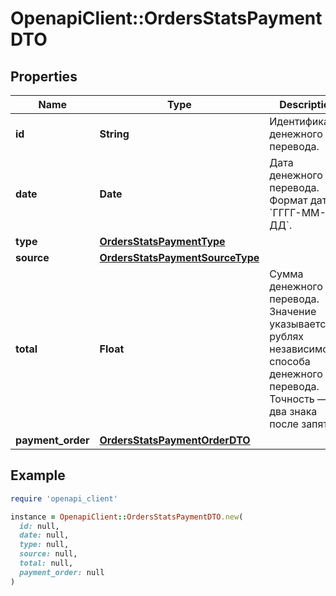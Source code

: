 # OpenapiClient::OrdersStatsPaymentDTO

## Properties

| Name | Type | Description | Notes |
| ---- | ---- | ----------- | ----- |
| **id** | **String** | Идентификатор денежного перевода. | [optional] |
| **date** | **Date** | Дата денежного перевода.  Формат даты: &#x60;ГГГГ-ММ-ДД&#x60;.  | [optional] |
| **type** | [**OrdersStatsPaymentType**](OrdersStatsPaymentType.md) |  | [optional] |
| **source** | [**OrdersStatsPaymentSourceType**](OrdersStatsPaymentSourceType.md) |  | [optional] |
| **total** | **Float** | Сумма денежного перевода. Значение указывается в рублях независимо от способа денежного перевода. Точность — два знака после запятой.  | [optional] |
| **payment_order** | [**OrdersStatsPaymentOrderDTO**](OrdersStatsPaymentOrderDTO.md) |  | [optional] |

## Example

```ruby
require 'openapi_client'

instance = OpenapiClient::OrdersStatsPaymentDTO.new(
  id: null,
  date: null,
  type: null,
  source: null,
  total: null,
  payment_order: null
)
```

